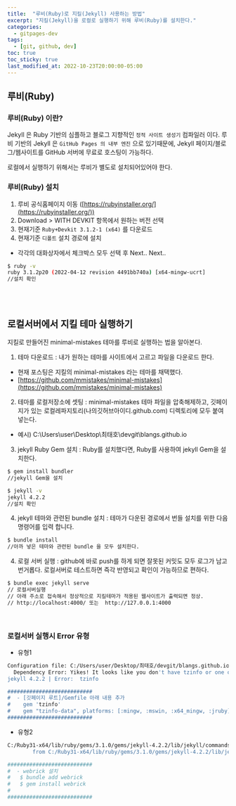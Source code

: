 ```yaml
---
title:  "루비(Ruby)로 지킬(Jekyll) 사용하는 방법"
excerpt: "지킬(Jekyll)을 로컬로 실행하기 위해 루비(Ruby)를 설치한다."
categories:
  - gitpages-dev
tags:
  - [git, github, dev]
toc: true
toc_sticky: true
last_modified_at: 2022-10-23T20:00:00-05:00
---
```

## 루비(Ruby)

### 루비(Ruby) 이란?
Jekyll 은 Ruby 기반의 심플하고 블로그 지향적인 `정적 사이트 생성기` 컴파일러 이다. 
루비 기반의 Jekyll 은 `GitHub Pages 의 내부 엔진` 으로 있기때문에, Jekyll 페이지/블로그/웹사이트를 GitHub 서버에 무료로 호스팅이 가능하다.  

로컬에서 실행하기 위해서는 루비가 별도로 설치되어있어야 한다.
<br>

### 루비(Ruby) 설치
1. 루비 공식홈페이지 이동 ([https://rubyinstaller.org/](https://rubyinstaller.org/))
2. Download > WITH DEVKIT 항목에서 원하는 버전 선택 
3. 현재기준 `Ruby+Devkit 3.1.2-1 (x64)` 를 다운로드
4. 현재기준 `디폴트` 설치 경로에 설치
  * 각각의 대화상자에서 체크박스 모두 선택 후 Next.. Next..
  
```bash
$ ruby -v 
ruby 3.1.2p20 (2022-04-12 revision 4491bb740a) [x64-mingw-ucrt]
//설치 확인
```
<br>
<br>

## 로컬서버에서 지킬 테마 실행하기
지킬로 만들어진 minimal-mistakes 테마를 루비로 실행하는 법을 알아본다.

1. 테마 다운로드
: 내가 원하는 테마를 사이트에서 고르고 파일을 다운로드 한다. 
  * 현재 포스팅은 지킬의 minimal-mistakes 라는 테마를 채택했다.
  * [https://github.com/mmistakes/minimal-mistakes](https://github.com/mmistakes/minimal-mistakes)
2. 테마를 로컬저장소에 셋팅
: minimal-mistakes 테마 파일을 압축해제하고, 깃페이지가 있는 로컬레파지토리(나의깃허브아이디.github.com) 디렉토리에 모두 붙여넣는다.
  * 예시) C:\Users\user\Desktop\최태호\devgit\blangs.github.io
3. jekyll Ruby Gem 설치
: Ruby를 설치했다면, Ruby를 사용하여 jekyll Gem을 설치한다.
```bash
$ gem install bundler
//jekyll Gem을 설치  
```
```bash
$ jekyll -v
jekyll 4.2.2
//설치 확인
```
4. jekyll 테마와 관련된 bundle 설치
: 테마가 다운된 경로에서 번들 설치를 위한 다음 명령어를 입력 합니다.
```bash
$ bundle install
//아까 넣은 테마와 관련된 bundle 을 모두 설치한다.
```
4. 로컬 서버 실행
: github에 바로 push를 하게 되면 잘못된 커밋도 모두 로그가 남고 번거롭다. 로컬서버로 테스트하면 즉각 반영되고 확인이 가능하므로 편하다.
```bash
$ bundle exec jekyll serve
// 로컬서버실행
// 아래 주소로 접속해서 정상적으로 지킬테마가 적용된 웹사이트가 출력되면 정상.
// http://localhost:4000/ 또는  http://127.0.0.1:4000
```
<br>

### 로컬서버 실행시 Error 유형

- 유형1

```bash
Configuration file: C:/Users/user/Desktop/최태호/devgit/blangs.github.io/_config.yml
  Dependency Error: Yikes! It looks like you don't have tzinfo or one of its dependencies installed. In order to use Jekyll as currently configured, you'll need to install this gem. If you've run Jekyll with `bundle exec`, ensure that you have included the tzinfo gem in your Gemfile as well. The full error message from Ruby is: 'cannot load such file -- tzinfo' If you run into trouble, you can find helpful resources at https://jekyllrb.com/help/!
jekyll 4.2.2 | Error:  tzinfo

###########################
#  - [깃페이지 루트]/Gemfile 아래 내용 추가
#    gem 'tzinfo'
#    gem "tzinfo-data", platforms: [:mingw, :mswin, :x64_mingw, :jruby]
###########################  
```  

- 유형2

```bash
C:/Ruby31-x64/lib/ruby/gems/3.1.0/gems/jekyll-4.2.2/lib/jekyll/commands/serve/servlet.rb:3:in `require': cannot load such file -- webrick (LoadError)
        from C:/Ruby31-x64/lib/ruby/gems/3.1.0/gems/jekyll-4.2.2/lib/jekyll/commands/serve/servlet.rb:3:in `<top (required)>'

###########################
#  - webrick 설치
#   $ bundle add webrick
#   $ gem install webrick
#   
###########################  
```
  
